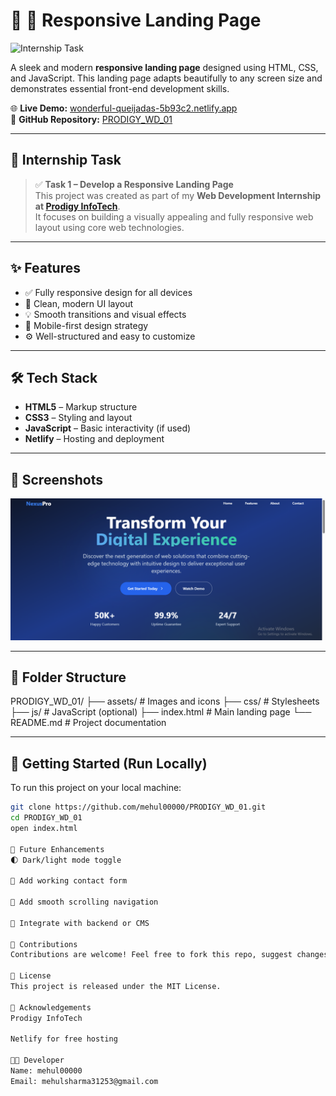 # 🚀 📄 Responsive Landing Page

![Internship Task](https://img.shields.io/badge/Prodigy%20InfoTech-Internship%20Task-blueviolet)

A sleek and modern **responsive landing page** designed using HTML, CSS, and JavaScript. This landing page adapts beautifully to any screen size and demonstrates essential front-end development skills.

🌐 **Live Demo:** [wonderful-queijadas-5b93c2.netlify.app](https://wonderful-queijadas-5b93c2.netlify.app/)  
📁 **GitHub Repository:** [PRODIGY_WD_01](https://github.com/mehul00000/PRODIGY_WD_01)

---

## 📌 Internship Task

> ✅ **Task 1 – Develop a Responsive Landing Page**  
> This project was created as part of my **Web Development Internship at [Prodigy InfoTech](https://prodigyinfotech.dev/)**.  
> It focuses on building a visually appealing and fully responsive web layout using core web technologies.

---

## ✨ Features

- ✅ Fully responsive design for all devices
- 🧩 Clean, modern UI layout
- 💡 Smooth transitions and visual effects
- 📱 Mobile-first design strategy
- ⚙️ Well-structured and easy to customize

---

## 🛠️ Tech Stack

- **HTML5** – Markup structure  
- **CSS3** – Styling and layout  
- **JavaScript** – Basic interactivity (if used)  
- **Netlify** – Hosting and deployment

---

## 📸 Screenshots

<!-- Add real screenshots stored in your repo -->
<img src="https://github.com/HENRY-AIFST/PRODIGY_WD_01/blob/main/dist/assets/Screenshot.png" alt="Landing Page Screenshot" width="600"/>

---

## 📁 Folder Structure
PRODIGY_WD_01/
├── assets/ # Images and icons
├── css/ # Stylesheets
├── js/ # JavaScript (optional)
├── index.html # Main landing page
└── README.md # Project documentation

---

## 🚀 Getting Started (Run Locally)

To run this project on your local machine:

```bash
git clone https://github.com/mehul00000/PRODIGY_WD_01.git
cd PRODIGY_WD_01
open index.html

🌱 Future Enhancements
🌓 Dark/light mode toggle

💬 Add working contact form

🔗 Add smooth scrolling navigation

🧾 Integrate with backend or CMS

🤝 Contributions
Contributions are welcome! Feel free to fork this repo, suggest changes, or submit a pull request.

📄 License
This project is released under the MIT License.

🙌 Acknowledgements
Prodigy InfoTech

Netlify for free hosting

👨‍💻 Developer
Name: mehul00000
Email: mehulsharma31253@gmail.com
